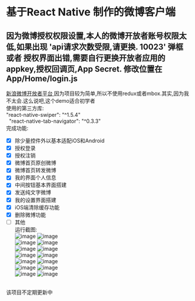 # 基于React Native 制作的微博客户端 </br>
## 因为微博授权权限设置,本人的微博开放者账号权限太低,如果出现 'api请求次数受限,请更换. 10023' 弹框 或者 授权界面出错,需要自行更换开放者应用的appkey,授权回调页,App Secret. 修改位置在 App/Home/login.js</br>
[ 新浪微博开放者平台 ]( http://open.weibo.com/ ) 
因为项目较为简单,所以不使用redux或者mbox.其实,因为我不太会.这么说吧,这个demo适合初学者</br>
使用的第三方库:</br>
    "react-native-swiper": "^1.5.4"  
    "react-native-tab-navigator": "^0.3.3"      </br>
完成功能: </br>
 - [x] 除少量控件外以基本适配iOS和Android<br/>
 - [x] 授权登录<br/>
 - [x] 授权注销<br/>
 - [x] 微博首页原创微博<br/>
 - [x] 微博首页转发微博<br/>
 - [x] 我的界面个人信息<br/>
 - [x] 中间按钮基本界面搭建<br/>
 - [x] 发送纯文字微博<br/>
 - [x] 我的设置界面搭建<br/>
 - [x] iOS端清除缓存功能<br/>
 - [x] 删除微博功能<br/>
 - [ ] 其他<br/>
运行截图: </br>
![image](https://github.com/pheromone/react_native_weibo/blob/master/projectPic/weibo1.png) 
![image](https://github.com/pheromone/react_native_weibo/blob/master/projectPic/weibo2.png) </br>
![image](https://github.com/pheromone/react_native_weibo/blob/master/projectPic/weibo3.png) 
![image](https://github.com/pheromone/react_native_weibo/blob/master/projectPic/weibo4.png) </br>
![image](https://github.com/pheromone/react_native_weibo/blob/master/projectPic/weibo5.png) 
![image](https://github.com/pheromone/react_native_weibo/blob/master/projectPic/weibo6.png) </br>
![image](https://github.com/pheromone/react_native_weibo/blob/master/projectPic/weibo7.png) 
![image](https://github.com/pheromone/react_native_weibo/blob/master/projectPic/weibo8.png) </br>
![image](https://github.com/pheromone/react_native_weibo/blob/master/projectPic/9.png) 
![image](https://github.com/pheromone/react_native_weibo/blob/master/projectPic/weibo10.png) </br>
![image](https://github.com/pheromone/react_native_weibo/blob/master/projectPic/weibo11.png)
![image](https://github.com/pheromone/react_native_weibo/blob/master/projectPic/12.png)</br>
![image](https://github.com/pheromone/react_native_weibo/blob/master/projectPic/weibo13.png)
![image](https://github.com/pheromone/react_native_weibo/blob/master/projectPic/weibo14.png)</br>
</br>
该项目不定期更新中
